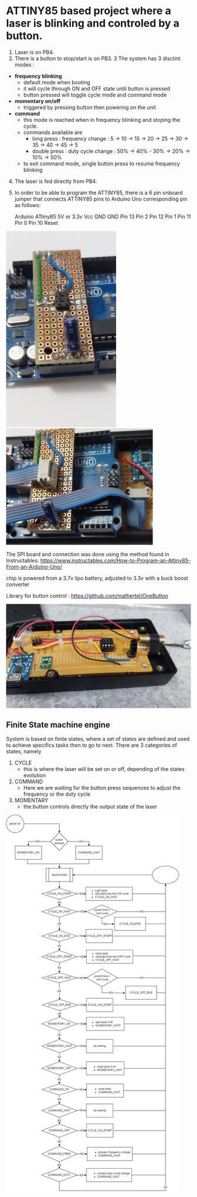 # ATTINY85 based project where a laser is blinking and controled by a button.

1. Laser is on PB4.
2. There is a button to stop/start is on PB3.
3 The system has 3 disctint modes :
  - **frequency blinking**
     - default mode when booting
     - it will cycle through ON and OFF state until button is pressed
     - button pressed will toggle cycle mode and command mode
  - **momentary on/off**
     - triggered by pressing button then powering on the unit
  - **command**
     - this mode is reached when in frequency blinking and stoping the cycle.
     - commands available are 
       - long press : frequency change : 5 -> 10 -> 15 -> 20 -> 25 -> 30 -> 35 -> 40 -> 45 -> 5
       - double press : duty cycle change : 50% -> 40% - 30% -> 20% -> 10% -> 50%
     - to exit command mode, single button press to resume frequency blinking
4. The laser is fed directly from PB4.
5. In order to be able to program the ATTINY85, there is a 6 pin onboard jumper that connects ATTINY85 pins to Arduino Uno corresponding pin as follows:

    Arduino       ATtiny85
    5V or 3.3v    Vcc
    GND           GND
    Pin 13        Pin 2
    Pin 12        Pin 1
    Pin 11        Pin 0
    Pin 10        Reset

![SPI board](SPIBoard.png)
![SPI Board to Laser](SPIBoardConnected.png)

The SPI board and connection was done using the method found in Instructables: https://www.instructables.com/How-to-Program-an-Attiny85-From-an-Arduino-Uno/

chip is powered from a 3.7v lipo battery, adjusted to 3.3v with a buck boost converter

Library for button control : https://github.com/mathertel/OneButton

![Inner components](InnerBuild.jpg)

## Finite State machine engine
System is based on finite states, where a set of states are defined and used to achieve specifics tasks then to go to next.
There are 3 categories of states, namely
1. CYCLE
   - this is where the laser will be set on or off, depending of the states evolution 
2. COMMAND
   - Here we are waiting for the button press sequences to adjust the frequency or the duty cycle
3. MOMENTARY
   - the button controls directly the output state of the laser

![Diagram](LaserStates.png)
